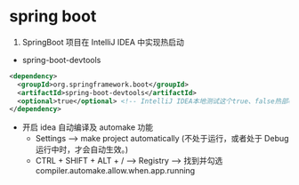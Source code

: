 # spring boot

1. SpringBoot 项目在 IntelliJ IDEA 中实现热启动

- spring-boot-devtools

```xml
<dependency>
  <groupId>org.springframework.boot</groupId>
  <artifactId>spring-boot-devtools</artifactId>
  <optional>true</optional> <!-- IntelliJ IDEA本地测试这个true、false热部署都有效 -->
</dependency>
```

- 开启 idea 自动编译及 automake 功能
  - Settings --> make project automatically (不处于运行，或者处于 Debug 运行中时，才会自动生效。)
  - CTRL + SHIFT + ALT + / --> Registry --> 找到并勾选 compiler.automake.allow.when.app.running
